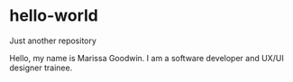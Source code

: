 # hello-world
Just another repository

Hello, my name is Marissa Goodwin. I am a software developer and UX/UI designer trainee.
